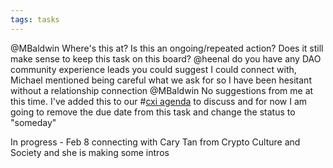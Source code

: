 ```yaml
---
tags: tasks
---
```

@MBaldwin Where's this at? Is this an ongoing/repeated action? Does it still make sense to keep this task on this board?
@heenal do you have any DAO community experience leads you could suggest I could connect with, Michael mentioned being careful what we ask for so I have been hesitant without a relationship connection
@MBaldwin No suggestions from me at this time. I've added this to our #[cxi agenda](/notes/archive/clarity/Tags/cxi%20agenda.md) to discuss and for now I am going to remove the due date from this task and change the status to "someday"

In progress - Feb 8 connecting with Cary Tan from Crypto Culture and Society and she is making some intros
